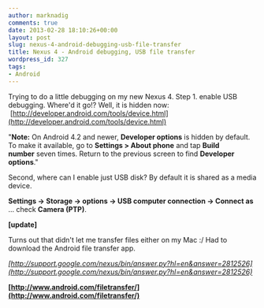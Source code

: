 ```yaml
---
author: marknadig
comments: true
date: 2013-02-28 18:10:26+00:00
layout: post
slug: nexus-4-android-debugging-usb-file-transfer
title: Nexus 4 - Android debugging, USB file transfer
wordpress_id: 327
tags:
- Android
---
```


Trying to do a little debugging on my new Nexus 4. Step 1. enable USB debugging. Where'd it go!? Well, it is hidden now:  [http://developer.android.com/tools/device.html](http://developer.android.com/tools/device.html)


"**Note:** On Android 4.2 and newer, **Developer options** is hidden by default. To make it available, go to **Settings > About phone** and tap **Build number** seven times. Return to the previous screen to find **Developer options**."


Second, where can I enable just USB disk? By default it is shared as a media device.

**Settings -> Storage -> options -> USB computer connection -> Connect as** ... check **Camera (PTP)**.

**[update]**

Turns out that didn't let me transfer files either on my Mac :/ Had to download the Android file transfer app.

_[http://support.google.com/nexus/bin/answer.py?hl=en&answer=2812526](http://support.google.com/nexus/bin/answer.py?hl=en&answer=2812526)_

__[http://www.android.com/filetransfer/](http://www.android.com/filetransfer/)__
